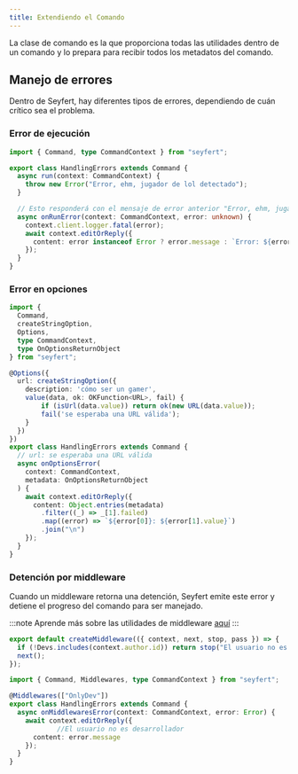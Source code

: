 ```yaml
---
title: Extendiendo el Comando
---
```


La clase de comando es la que proporciona todas las utilidades dentro de un comando y lo prepara para recibir todos los metadatos del comando.

## Manejo de errores

Dentro de Seyfert, hay diferentes tipos de errores, dependiendo de cuán crítico sea el problema.

### Error de ejecución

```ts
import { Command, type CommandContext } from "seyfert";

export class HandlingErrors extends Command {
  async run(context: CommandContext) {
    throw new Error("Error, ehm, jugador de lol detectado");
  }

  // Esto responderá con el mensaje de error anterior "Error, ehm, jugador de lol detectado"
  async onRunError(context: CommandContext, error: unknown) {
    context.client.logger.fatal(error);
    await context.editOrReply({
      content: error instanceof Error ? error.message : `Error: ${error}`
    });
  }
}
```

### Error en opciones

```ts 
import {
  Command,
  createStringOption,
  Options,
  type CommandContext,
  type OnOptionsReturnObject
} from "seyfert";

@Options({
  url: createStringOption({
    description: 'cómo ser un gamer',
    value(data, ok: OKFunction<URL>, fail) {
        if (isUrl(data.value)) return ok(new URL(data.value));
        fail('se esperaba una URL válida');
    }
  })
})
export class HandlingErrors extends Command {
  // url: se esperaba una URL válida
  async onOptionsError(
    context: CommandContext,
    metadata: OnOptionsReturnObject
  ) {
    await context.editOrReply({
      content: Object.entries(metadata)
        .filter((_) => _[1].failed)
        .map((error) => `${error[0]}: ${error[1].value}`)
        .join("\n")
    });
  }
}
```

### Detención por middleware

Cuando un middleware retorna una detención, Seyfert emite este error y detiene el progreso del comando para ser manejado.

:::note
Aprende más sobre las utilidades de middleware [aquí](#)
:::

```ts 
export default createMiddleware(({ context, next, stop, pass }) => {
  if (!Devs.includes(context.author.id)) return stop("El usuario no es desarrollador");
  next();
});
```

```ts 
import { Command, Middlewares, type CommandContext } from "seyfert";

@Middlewares(["OnlyDev"])
export class HandlingErrors extends Command {
  async onMiddlewaresError(context: CommandContext, error: Error) {
    await context.editOrReply({
			//El usuario no es desarrollador
      content: error.message
    });
  }
}
```